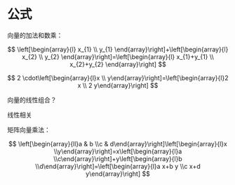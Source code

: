 # 公式

向量的加法和数乘：

$$
\left[\begin{array}{l}
x_{1} \\
y_{1}
\end{array}\right]+\left[\begin{array}{l}
x_{2} \\
y_{2}
\end{array}\right]=\left[\begin{array}{l}
x_{1}+y_{1} \\
x_{2}+y_{2}
\end{array}\right]
$$

$$
2 \cdot\left[\begin{array}{l}x \\ y\end{array}\right]=\left[\begin{array}{l}2 x \\ 2 y\end{array}\right]
$$

向量的线性组合？

线性相关

矩阵向量乘法：

$$
\left[\begin{array}{ll}a & b \\c & d\end{array}\right]\left[\begin{array}{l}x \\y\end{array}\right]=x\left[\begin{array}{l}a \\c\end{array}\right]+y\left[\begin{array}{l}b \\d\end{array}\right]=\left[\begin{array}{l}a x+b y \\c x+d y\end{array}\right]
$$

